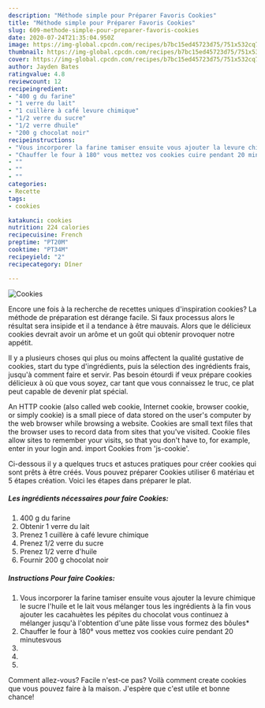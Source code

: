 ```yaml
---
description: "Méthode simple pour Préparer Favoris Cookies"
title: "Méthode simple pour Préparer Favoris Cookies"
slug: 609-methode-simple-pour-preparer-favoris-cookies
date: 2020-07-24T21:35:04.950Z
image: https://img-global.cpcdn.com/recipes/b7bc15ed45723d75/751x532cq70/cookies-photo-principale-de-la-recette.jpg
thumbnail: https://img-global.cpcdn.com/recipes/b7bc15ed45723d75/751x532cq70/cookies-photo-principale-de-la-recette.jpg
cover: https://img-global.cpcdn.com/recipes/b7bc15ed45723d75/751x532cq70/cookies-photo-principale-de-la-recette.jpg
author: Jayden Bates
ratingvalue: 4.8
reviewcount: 12
recipeingredient:
- "400 g du farine"
- "1 verre du lait"
- "1 cuillère à café levure chimique"
- "1/2 verre du sucre"
- "1/2 verre dhuile"
- "200 g chocolat noir"
recipeinstructions:
- "Vous incorporer la farine tamiser ensuite vous ajouter la levure chimique le sucre l&#39;huile et le lait vous mélanger tous les ingrédients à la fin vous ajouter les cacahuètes les pépites du chocolat vous continuez à mélanger jusqu&#39;à l&#39;obtention d&#39;une pâte lisse vous formez des bôules*"
- "Chauffer le four à 180° vous mettez vos cookies cuire pendant 20 minutesvous"
- ""
- ""
- ""
categories:
- Recette
tags:
- cookies

katakunci: cookies 
nutrition: 224 calories
recipecuisine: French
preptime: "PT20M"
cooktime: "PT34M"
recipeyield: "2"
recipecategory: Dîner

---
```



![Cookies](https://img-global.cpcdn.com/recipes/b7bc15ed45723d75/751x532cq70/cookies-photo-principale-de-la-recette.jpg)

Encore une fois à la recherche de recettes uniques d'inspiration cookies? La méthode de préparation est dérange facile. Si faux processus alors le résultat sera insipide et il a tendance à être mauvais. Alors que le délicieux cookies devrait avoir un arôme et un goût qui obtenir provoquer notre appétit.

Il y a plusieurs choses qui plus ou moins affectent la qualité gustative de cookies, start du type d'ingrédients, puis la sélection des ingrédients frais, jusqu'à comment faire et servir. Pas besoin étourdi if veux prépare cookies délicieux à où que vous soyez, car tant que vous connaissez le truc, ce plat peut capable de devenir plat spécial.

An HTTP cookie (also called web cookie, Internet cookie, browser cookie, or simply cookie) is a small piece of data stored on the user&#39;s computer by the web browser while browsing a website. Cookies are small text files that the browser uses to record data from sites that you&#39;ve visited. Cookie files allow sites to remember your visits, so that you don&#39;t have to, for example, enter in your login and. import Cookies from &#39;js-cookie&#39;.


Ci-dessous il y a quelques trucs et astuces pratiques pour créer cookies qui sont prêts à être créés. Vous pouvez préparer Cookies utiliser 6 matériau et 5 étapes création. Voici les étapes dans préparer le plat.

<!--inarticleads1-->

##### Les ingrédients nécessaires pour faire Cookies:

1.  400 g du farine
1. Obtenir 1 verre du lait
1. Prenez 1 cuillère à café levure chimique
1. Prenez 1/2 verre du sucre
1. Prenez 1/2 verre d&#39;huile
1. Fournir 200 g chocolat noir




<!--inarticleads2-->

##### Instructions Pour faire Cookies:

1. Vous incorporer la farine tamiser ensuite vous ajouter la levure chimique le sucre l&#39;huile et le lait vous mélanger tous les ingrédients à la fin vous ajouter les cacahuètes les pépites du chocolat vous continuez à mélanger jusqu&#39;à l&#39;obtention d&#39;une pâte lisse vous formez des bôules*
1. Chauffer le four à 180° vous mettez vos cookies cuire pendant 20 minutesvous
1. 
1. 
1. 





Comment allez-vous? Facile n'est-ce pas? Voilà comment create cookies que vous pouvez faire à la maison. J'espère que c'est utile et bonne chance!
